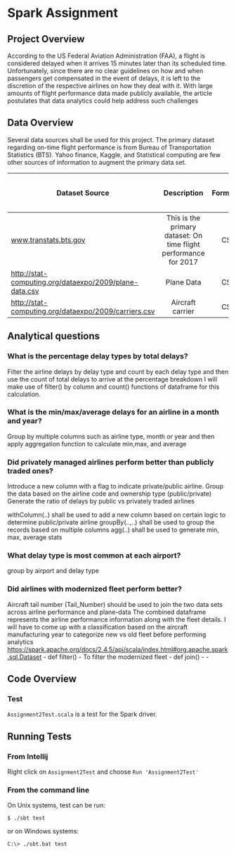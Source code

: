 # Spark Assignment

## Project Overview
According to the US Federal Aviation Administration (FAA), a flight is considered delayed when it arrives 15 minutes later than its scheduled time. Unfortunately, since there are no clear guidelines on how and when passengers get compensated in the event of delays, it is left to the discretion of the respective airlines on how they deal with it. With large amounts of flight performance data made publicly available, the article postulates that data analytics could help address such challenges

## Data Overview
Several data sources shall be used for this project. The primary dataset regarding on-time flight performance is from Bureau of Transportation Statistics (BTS). Yahoo finance, Kaggle, and Statistical computing are few other sources of information to augment the primary data set.

| Dataset Source        | Description           | Format  | Size (rows, columns, file size)|
| ------------- |:-------------:| -----:|-----:|
| www.transtats.bts.gov      | This is the primary dataset: On time flight performance for 2017 | CSV |5475253, 110, 2.38 GB |
| http://stat-computing.org/dataexpo/2009/plane-data.csv      | Plane Data      |   CSV |5029, 9, 420 KB |
| http://stat-computing.org/dataexpo/2009/carriers.csv | Aircraft carrier      |    CSV |1491, 2, 44 KB |


## Analytical questions

### What is the percentage delay types by total delays?
Filter the airline delays by delay type and count by each delay type and then use the count of total delays to arrive at the percentage breakdown
I will make use of filter() by column and count() functions of dataframe for this calculation.

### What is the min/max/average delays for an airline in a month and year?
Group by multiple columns such as airline type, month or year and then apply aggregation function to calculate min,max, and average

### Did privately managed airlines perform better than publicly traded ones?
Introduce a new column with a flag to indicate private/public airline.
Group the data based on the airline code and ownership type (public/private)
Generate the ratio of delays by public vs privately traded airlines

withColumn(..) shall be used to add a new column based on certain logic to determine public/private airline
groupBy(..,..) shall be used to group the records based on multiple columns
agg(..) shall be used to generate min, max, average stats

### What delay type is most common at each airport?
group by airport and delay type

### Did airlines with modernized fleet perform better?
Aircraft tail number (Tail_Number) should be used to join the two data sets across airline performance and plane-data
The combined dataframe represents the airline performance information along with the fleet details.
I will have to come up with a classification based on the aircraft manufacturing year to categorize new vs old fleet before performing analytics
https://spark.apache.org/docs/2.4.5/api/scala/index.html#org.apache.spark.sql.Dataset
    - def filter() - To filter the modernized fleet
    - def join() - 
    - 


## Code Overview

### Test

`Assignment2Test.scala` is a test for the Spark driver. 


## Running Tests

### From Intellij

Right click on `Assignment2Test` and choose `Run 'Assignment2Test'`

### From the command line

On Unix systems, test can be run:

```shell script
$ ./sbt test
```

or on Windows systems:

```shell script
C:\> ./sbt.bat test
```

